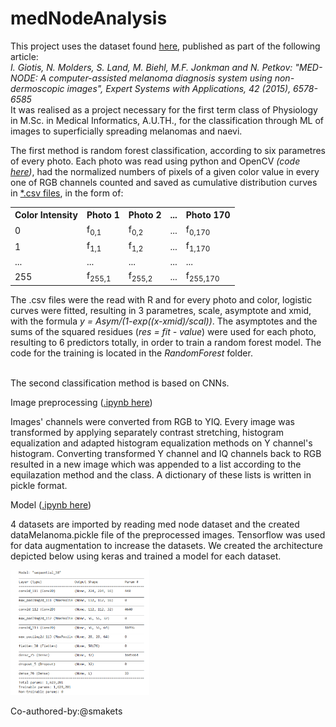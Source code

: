 # medNodeAnalysis

<p>This project uses the dataset found <a href="http://www.cs.rug.nl/~imaging/databases/melanoma_naevi/">here</a>, published as part of the following article:</br>
<em>I. Giotis, N. Molders, S. Land, M. Biehl, M.F. Jonkman and N. Petkov: "MED-NODE: A computer-assisted melanoma diagnosis system using non-dermoscopic images", Expert Systems with Applications, 42 (2015), 6578-6585 </em></br>It was realised as a project necessary for the first term class of Physiology in M.Sc. in Medical Informatics, A.U.TH., for the classification through ML of images to superficially spreading melanomas and naevi. </p>
<p>The first method is random forest classification, according to six parametres of every photo. Each photo was read using python and OpenCV <em>(code <a href="https://github.com/JungleHippo/medNodeAnalysis/blob/master/NumericalDataExtraction.py">here</a>)</em>, had the normalized numbers of pixels of a given color value in every one of RGB channels counted and saved as cumulative distribution curves in <a href="https://github.com/JungleHippo/medNodeAnalysis/blob/master/PixelIntensitiesHistogramsandCDFs.zip">*.csv files</a>, in the form of:
  <table>
    <tr>
      <th>Color Intensity</th>
      <th>Photo 1</th>
      <th>Photo 2</th>
      <th>...</th>
      <th>Photo 170</th>
    </tr>
    <tr>
      <td>0</td>
      <td>f<sub>0,1</sub></td>
      <td>f<sub>0,2</sub></td>
      <td>...</td>
      <td>f<sub>0,170</sub></td>
    </tr>
    <tr>
      <td>1</td>
      <td>f<sub>1,1</sub></td>
      <td>f<sub>1,2</sub></td>
      <td>...</td>
      <td>f<sub>1,170</sub></td>
    </tr>
    <tr>
      <td>...</td>
      <td>...</td>
      <td>...</td>
      <td>...</td>
      <td>...</td>
    </tr>
    <tr>
      <td>255</td>
      <td>f<sub>255,1</sub></td>
      <td>f<sub>255,2</sub></td>
      <td>...</td>
      <td>f<sub>255,170</sub></td>
    </tr>
  </table></p>
<p>The .csv files were the read with R and for every photo and color, logistic curves were fitted, resulting in 3 parametres, scale, asymptote and xmid, with the formula <em>y = Asym/(1-exp((x-xmid)/scal))</em>. The asymptotes and the sums of the squared residues (<em>res = fit - value</em>) were used for each photo, resulting to 6 predictors totally, in order to train a random forest model. The code for the training is located in the <em>RandomForest</em> folder. </br> </br></p>
<p>The second classification method is based on CNNs.</p> 
Image preprocessing (<a href="https://github.com/JungleHippo/medNodeAnalysis/blob/master/image_preprocessing_for_medNode.ipynb">.ipynb here</a>)</p>
<p>Images' channels were converted from RGB to YIQ. Every image was transformed by applying separately contrast stretching, histogram equalization and adapted histogram equalization methods on Y channel's histogram. Converting transformed Y channel and IQ channels back to RGB resulted in a new image which was appended to a list according to the equilazation method and the class. A dictionary of these lists is written in pickle format.</p>
<p>Model (<a href="https://github.com/JungleHippo/medNodeAnalysis/blob/master/CNN_for_medNode.ipynb">.ipynb here</a>)</p>
<p>4 datasets are imported by reading med node dataset and the created dataMelanoma.pickle file of the preprocessed images. Tensorflow was used for data augmentation to increase the datasets. We created the architecture depicted below using keras and trained a model for each dataset.</p>
<p> <img src="https://github.com/JungleHippo/medNodeAnalysis/blob/master/CNN_summary.png"="model summary"width="100" height="200"/></p>
Co-authored-by:@smakets

